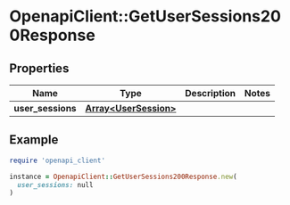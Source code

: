 # OpenapiClient::GetUserSessions200Response

## Properties

| Name | Type | Description | Notes |
| ---- | ---- | ----------- | ----- |
| **user_sessions** | [**Array&lt;UserSession&gt;**](UserSession.md) |  |  |

## Example

```ruby
require 'openapi_client'

instance = OpenapiClient::GetUserSessions200Response.new(
  user_sessions: null
)
```

